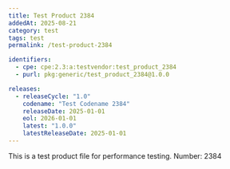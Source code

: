 ```yaml
---
title: Test Product 2384
addedAt: 2025-08-21
category: test
tags: test
permalink: /test-product-2384

identifiers:
  - cpe: cpe:2.3:a:testvendor:test_product_2384
  - purl: pkg:generic/test_product_2384@1.0.0

releases:
  - releaseCycle: "1.0"
    codename: "Test Codename 2384"
    releaseDate: 2025-01-01
    eol: 2026-01-01
    latest: "1.0.0"
    latestReleaseDate: 2025-01-01
---
```


This is a test product file for performance testing. Number: 2384
